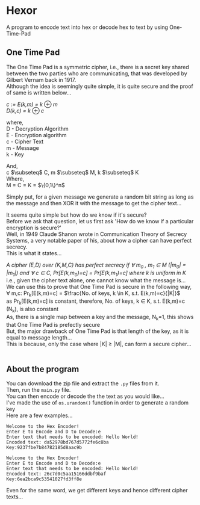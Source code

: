 # Hexor
A program to encode text into hex or decode hex to text by using One-Time-Pad

## One Time Pad
The One Time Pad is a symmetric cipher, i.e., there is a secret key shared between the two parties who are communicating, that was developed by Gilbert Vernam back in 1917. 
<br>Although the idea is seemingly quite simple, it is quite secure and the proof of same is written below...
<br><p> _c := E(k,m) = k_ $\oplus$ _m_ <br>  _D(k,c) = k_ $\oplus$ _c_ </p>
where,<br>
D - Decryption Algorithm<br>
E - Encryption algorithm<br>
c - Cipher Text<br>
m - Message<br>
k - Key<br>
<p>And,<br> c $\subseteq$ C, m $\subseteq$ M, k $\subseteq$ K
<br>Where,<br>  M = C = K = $\{0,1\}^n$ </p>
Simply put, for a given message we generate a random bit string as long as the message and then XOR it with the message to get the cipher text...


It seems quite simple but how do we know if it's secure?<br>
Before we ask that question, let us first ask 'How do we know if a particular encryption is secure?'<br>
Well, in 1949 Claude Shanon wrote in Communication Theory of Secrecy Systems, a very notable paper of his, about how a cipher can have perfect secrecy.<br>
This is what it states...<br>
<!-- <p> $\begin{quote} In physics, the mass-energy equivalence is stated by the equation E=mc^2, discovered in 1905 by Albert Einstein.\end{quote}$ </p> -->
 _A cipher (E,D) over (K,M,C) has perfect secrecy if ∀ m<sub>0</sub> , m<sub>1</sub> ∈ M (|m<sub>0</sub>| = |m<sub>1</sub>|) and ∀ c ∈ C, Pr[E(k,m<sub>0</sub>)=c] = Pr[E(k,m<sub>1</sub>)=c] where k is uniform in K_
<br>
i.e., given the cipher text alone, one cannot know what the message is...
<br>We can use this to prove that One Time Pad is secure in the following way,<br>
$\forall$ m,c: Pr<sub>k</sub>[E(k,m)=c] = $\frac{No.  of keys, k \in K, s.t. E(k,m)=c}{|K|}$ <br>
as Pr<sub>k</sub>[E(k,m)=c] is constant, therefore, No.  of keys, k $\in$ K, s.t. E(k,m)=c (N<sub>k</sub>), is also constant
<br> As, there is a single map between a key and the message, N<sub>k</sub>=1, this shows that One Time Pad is prefectly secure<br>
But, the major drawback of One Time Pad is that length of the key, as it is equal to message length...<br>
This is because, only the case where |K| $\geq$ |M|, can form a secure cipher...<br>
<br>
## About the program
You can download the zip file and extract the `.py` files from it.<br>
Then, run the `main.py` file.<br>
You can then encode or decode the the text as you would like...<br>
I've made the use of `os.urandom()` function in order to generate a random key<br>
Here are a few examples...<br>
```
Welcome to the Hex Encoder!
Enter E to Encode and D to Decode:e
Enter text that needs to be encoded: Hello World!
Encoded text: da52978bd767d5772fe6c8ba
Key:9237fbe7b84782185d8aac9b
```
```
Welcome to the Hex Encoder!
Enter E to Encode and D to Decode:e
Enter text that needs to be encoded: Hello World!
Encoded text: 26c7d0c5aa15166ddbf9baf
Key:6ea2bca9c53541027fd3ff8e
```
Even for the same word, we get different keys and hence different cipher texts...
<br>

